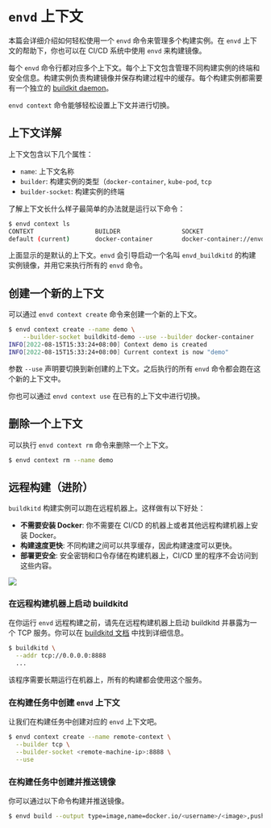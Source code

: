 # `envd` 上下文

本篇会详细介绍如何轻松使用一个 `envd` 命令来管理多个构建实例。在 `envd` 上下文的帮助下，你也可以在 CI/CD 系统中使用 `envd` 来构建镜像。

每个 `envd` 命令行都对应多个上下文。每个上下文包含管理不同构建实例的终端和安全信息。构建实例负责构建镜像并保存构建过程中的缓存。每个构建实例都需要有一个独立的 [buildkit daemon](https://github.com/moby/buildkit)。

`envd context` 命令能够轻松设置上下文并进行切换。

## 上下文详解

上下文包含以下几个属性：

- `name`: 上下文名称
- `builder`: 构建实例的类型（`docker-container`, `kube-pod`, `tcp`
- `builder-socket`: 构建实例的终端

了解上下文长什么样子最简单的办法就是运行以下命令：

```bash
$ envd context ls
CONTEXT                 BUILDER                 SOCKET
default (current)       docker-container        docker-container://envd_buildkitd
```

上面显示的是默认的上下文。`envd` 会引导启动一个名叫 `envd_buildkitd` 的构建实例镜像，并用它来执行所有的 `envd` 命令。

## 创建一个新的上下文

可以通过 `envd context create` 命令来创建一个新的上下文。

```bash
$ envd context create --name demo \
    --builder-socket buildkitd-demo --use --builder docker-container
INFO[2022-08-15T15:33:24+08:00] Context demo is created
INFO[2022-08-15T15:33:24+08:00] Current context is now "demo"
```

参数 `--use` 声明要切换到新创建的上下文。之后执行的所有 `envd` 命令都会跑在这个新的上下文中。

你也可以通过 `envd context use` 在已有的上下文中进行切换。

## 删除一个上下文

可以执行 `envd context rm` 命令来删除一个上下文。

```bash
$ envd context rm --name demo
```

## 远程构建（进阶）

`buildkitd` 构建实例可以跑在远程机器上。这样做有以下好处：

- **不需要安装 Docker**: 你不需要在 CI/CD 的机器上或者其他远程构建机器上安装 Docker。
- **构建速度更快**: 不同构建之间可以共享缓存，因此构建速度可以更快。
- **部署更安全**: 安全密钥和口令存储在构建机器上，CI/CD 里的程序不会访问到这些内容。

![](./assets/remote-build.png)

### 在远程构建机器上启动 buildkitd

在你运行 `envd` 远程构建之前，请先在远程构建机器上启动 buildkitd 并暴露为一个 TCP 服务。你可以在 [buildkitd 文档](https://github.com/moby/buildkit/blob/master/README.md#expose-buildkit-as-a-tcp-service) 中找到详细信息。

```bash
$ buildkitd \
  --addr tcp://0.0.0.0:8888
  ...
```

该程序需要长期运行在机器上，所有的构建都会使用这个服务。

### 在构建任务中创建 `envd` 上下文

让我们在构建任务中创建对应的 `envd` 上下文吧。

```bash
$ envd context create --name remote-context \
  --builder tcp \
  --builder-socket <remote-machine-ip>:8888 \
  --use
```

### 在构建任务中创建并推送镜像

你可以通过以下命令构建并推送镜像。

```bash
$ envd build --output type=image,name=docker.io/<username>/<image>,push=true
```
